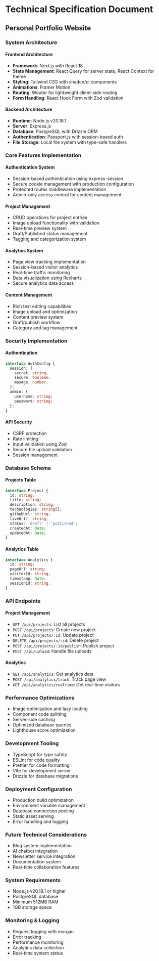 
# Technical Specification Document
## Personal Portfolio Website

### System Architecture

#### Frontend Architecture
- **Framework**: Next.js with React 18
- **State Management**: React Query for server state, React Context for theme
- **Styling**: Tailwind CSS with shadcn/ui components
- **Animations**: Framer Motion
- **Routing**: Wouter for lightweight client-side routing
- **Form Handling**: React Hook Form with Zod validation

#### Backend Architecture
- **Runtime**: Node.js v20.18.1
- **Server**: Express.js
- **Database**: PostgreSQL with Drizzle ORM
- **Authentication**: Passport.js with session-based auth
- **File Storage**: Local file system with type-safe handlers

### Core Features Implementation

#### Authentication System
- Session-based authentication using express-session
- Secure cookie management with production configuration
- Protected routes middleware implementation
- Admin-only access control for content management

#### Project Management
- CRUD operations for project entries
- Image upload functionality with validation
- Real-time preview system
- Draft/Published status management
- Tagging and categorization system

#### Analytics System
- Page view tracking implementation
- Session-based visitor analytics
- Real-time traffic monitoring
- Data visualization using Recharts
- Secure analytics data access

#### Content Management
- Rich text editing capabilities
- Image upload and optimization
- Content preview system
- Draft/publish workflow
- Category and tag management

### Security Implementation

#### Authentication
```typescript
interface AuthConfig {
  session: {
    secret: string;
    secure: boolean;
    maxAge: number;
  };
  admin: {
    username: string;
    password: string;
  };
}
```

#### API Security
- CSRF protection
- Rate limiting
- Input validation using Zod
- Secure file upload validation
- Session management

### Database Schema

#### Projects Table
```typescript
interface Project {
  id: string;
  title: string;
  description: string;
  technologies: string[];
  githubUrl: string;
  liveUrl?: string;
  status: 'draft' | 'published';
  createdAt: Date;
  updatedAt: Date;
}
```

#### Analytics Table
```typescript
interface Analytics {
  id: string;
  pageUrl: string;
  visitorId: string;
  timestamp: Date;
  sessionId: string;
}
```

### API Endpoints

#### Project Management
- `GET /api/projects`: List all projects
- `POST /api/projects`: Create new project
- `PUT /api/projects/:id`: Update project
- `DELETE /api/projects/:id`: Delete project
- `POST /api/projects/:id/publish`: Publish project
- `POST /api/upload`: Handle file uploads

#### Analytics
- `GET /api/analytics`: Get analytics data
- `POST /api/analytics/track`: Track page view
- `GET /api/analytics/realtime`: Get real-time visitors

### Performance Optimizations
- Image optimization and lazy loading
- Component code splitting
- Server-side caching
- Optimized database queries
- Lighthouse score optimization

### Development Tooling
- TypeScript for type safety
- ESLint for code quality
- Prettier for code formatting
- Vite for development server
- Drizzle for database migrations

### Deployment Configuration
- Production build optimization
- Environment variable management
- Database connection pooling
- Static asset serving
- Error handling and logging

### Future Technical Considerations
- Blog system implementation
- AI chatbot integration
- Newsletter service integration
- Documentation system
- Real-time collaboration features

### System Requirements
- Node.js v20.18.1 or higher
- PostgreSQL database
- Minimum 512MB RAM
- 1GB storage space

### Monitoring & Logging
- Request logging with morgan
- Error tracking
- Performance monitoring
- Analytics data collection
- Real-time system status
